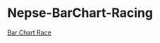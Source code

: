# Nepse-BarChart-Racing
[Bar Chart Race](https://www.linkedin.com/embed/feed/update/urn:li:ugcPost:7069627806774640641)

